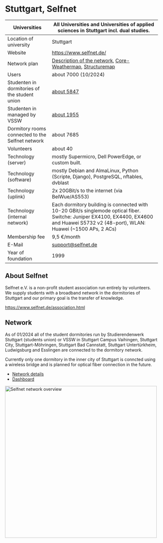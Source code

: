 # Stuttgart, Selfnet

Universities                                      | All Universities and Universities of applied sciences in Stuttgart incl. dual studies.
--------------------------------------------------|------------------------------------------------------------------------------------------------------------------------------------------------------------------------------------------------------------
Location of university                            | Stuttgart
Website                                           | <https://www.selfnet.de/>
Network plan                                      | [Description of the network](https://www.selfnet.de/services/network.html), [Core-Weathermap](http://weathermap.selfnet.de), [Structuremap](https://structuremap.selfnet.de)
Users                                             | about 7000 (10/2024)
Studenten in dormitories of the student union     | [about 5847](https://www.studierendenwerk-stuttgart.de/wohnen/wohnanlagen/)
Studenten in managed by VSSW                      | [about 1955](https://www.vssw.de/wohnheime/)
Dormitory rooms connected to the Selfnet network  | about 7685
Volunteers                                        | about 40
Technology (server)                               | mostly Supermicro, Dell PowerEdge, or custom built.
Technology (software)                             | mostly Debian and AlmaLinux, Python (Scripte, Django), PostgreSQL, nftables, dvblast
Technology (uplink)                               | 2x 20GBit/s to the internet (via BelWue/AS553)
Technology (internal network)                     | Each dormitory building is connected with 10-20 GBit/s singlemode optical fiber. Switche: Juniper EX4100, EX4400, EX4600 and Huawei S5732 v2 (48-port), WLAN: Huawei (\~1500 APs, 2 ACs)
Membership fee                                    | 9,5 €/month
E-Mail                                            | <support@selfnet.de>
Year of foundation                                | 1999

## About Selfnet

Selfnet e.V. is a non-profit student association run entirely by
volunteers. We supply students with a broadband network in the
dormitories of Stuttgart and our primary goal is the transfer of
knowledge.

<https://www.selfnet.de/association.html>

## Network

As of 01/2024 all of the student dormitories run by Studierendenwerk
Stuttgart (students union) or VSSW in Stuttgart Campus Vaihingen, Stuttgart
City, Stuttgart-Möhringen, Stuttgart Bad Cannstatt, Stuttgart
Untertürkheim, Ludwigsburg and Esslingen are connected to the dormitory network.

Currently only one dormitory in the inner city of Stuttgart is conncted using a
wireless bridge and is planned for optical fiber connection in the future.

- [Network details](https://www.selfnet.de/services/network.html)
- [Dashboard](http://dashboard.selfnet.de)

<img src="https://www.selfnet.de/static/images/selfnet-core-netzwerk-leaflet-fallback-karte.png" alt="Selfnet network overview" width="500"/>
